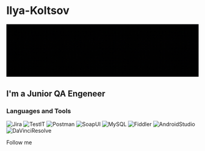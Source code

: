 # Ilya-Koltsov
[![Header](https://github.com/Misorant/Ilya-Koltsov/blob/main/assets/GIF_20240806_221613_297.gif)](https://www.instagram.com/kolts0v_ilya?utm_source=qr&igsh=MXhubHcxODZtb2QzMA==)

## I'm a Junior QA Engeneer

### Languages and Tools
![Jira](https://img.shields.io/badge/-Jira-2151C5?style=for-the-badge&logo=Jira)
![TestIT](https://img.shields.io/badge/-TestIT-4874BF?style=for-the-badge&logo=https://www.google.com/url?sa=i&url=https%3A%2F%2Fdocs.testit.software%2F&psig=AOvVaw1GasSqadsemWj9QSvxV1q-&ust=1723098893100000&source=images&cd=vfe&opi=89978449&ved=0CBEQjRxqFwoTCLDt692h4ocDFQAAAAAdAAAAABAE&logoColor=FFFFFF)
![Postman](https://img.shields.io/badge/-Postman-FF6C37?style=for-the-badge&logo=Postman&logoColor=FFFFFF)
![SoapUI](https://img.shields.io/badge/-SoapUI-FCDC00?style=for-the-badge&logo=SoapUI)
![MySQL](https://img.shields.io/badge/-MySQL-3977A1?style=for-the-badge&logo=MySQL&logoColor=FFFFFF)
![Fiddler](https://img.shields.io/badge/-Fiddler-2CB044?style=for-the-badge&logo=Fiddler)
![AndroidStudio](https://img.shields.io/badge/-Android_Studio-69AD5E2CB044?style=for-the-badge&logo=Android&logoColor=FFFFFF)
![DaVinciResolve](https://img.shields.io/badge/-DaVinci_Resolve-233A51?style=for-the-badge&logo=DaVinciResolve)

Follow me